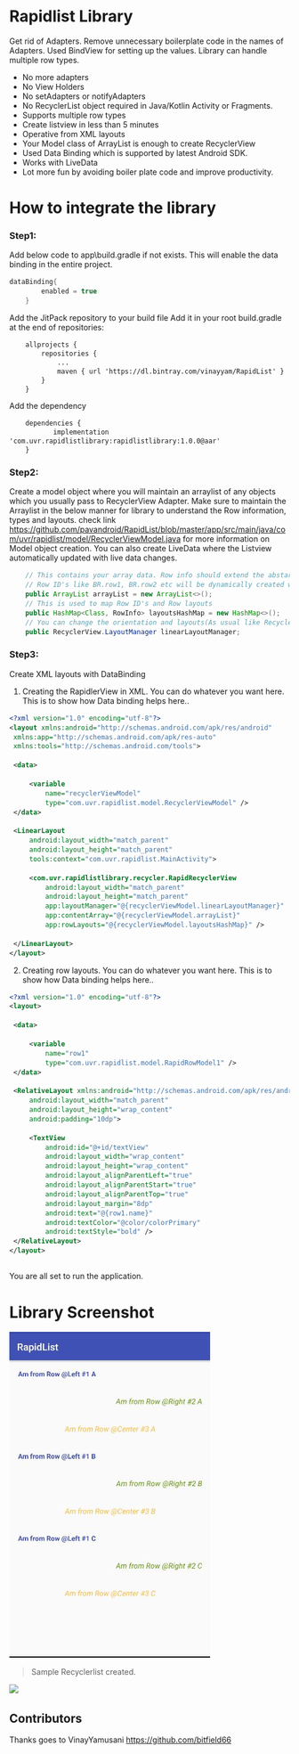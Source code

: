 # Rapidlist Library

Get rid of Adapters. Remove unnecessary boilerplate code in the names of Adapters. Used BindView for setting up the values. Library can handle multiple row types.
 - No more adapters
 - No View Holders
 - No setAdapters or notifyAdapters
 - No RecyclerList object required in Java/Kotlin Activity or Fragments.
 - Supports multiple row types
 - Create listview in less than 5 minutes
 - Operative from XML layouts
 - Your Model class of ArrayList is enough to create RecyclerView
 - Used Data Binding which is supported by latest Android SDK.
 - Works with LiveData
 - Lot more fun by avoiding boiler plate code and improve productivity.

# How to integrate the library

### Step1:
Add below code to app\build.gradle if not exists. This will enable the data binding in the entire project.
```gradle
dataBinding{
        enabled = true
    }
```

Add the JitPack repository to your build file
Add it in your root build.gradle at the end of repositories:
```
	allprojects {
		repositories {
			...
			maven { url 'https://dl.bintray.com/vinayyam/RapidList' }
		}
	}
```
Add the dependency
```
	dependencies {
	       implementation 'com.uvr.rapidlistlibrary:rapidlistlibrary:1.0.0@aar'
	}
```

### Step2:
Create a model object where you will maintain an arraylist of any objects which you usually pass to RecyclerView Adapter. Make sure to maintain the Arraylist in the below manner for library to understand the Row information, types and layouts. check link https://github.com/pavandroid/RapidList/blob/master/app/src/main/java/com/uvr/rapidlist/model/RecyclerViewModel.java for more information on Model object creation. You can also create LiveData where the Listview automatically updated with live data changes.
```Java
    // This contains your array data. Row info should extend the abstarct class RapidRowData. 
    // Row ID's like BR.row1, BR.row2 etc will be dynamically created while build time. Clean and build if not available.
    public ArrayList arrayList = new ArrayList<>();
    // This is used to map Row ID's and Row layouts
    public HashMap<Class, RowInfo> layoutsHashMap = new HashMap<>();
    // You can change the orientation and layouts(As usual like Recyclerview)
    public RecyclerView.LayoutManager linearLayoutManager;
```

### Step3:
 Create XML layouts with DataBinding
   1. Creating the RapidlerView in XML. You can do whatever you want here. This is to show how Data binding helps here..
   ```XML
   <?xml version="1.0" encoding="utf-8"?>
<layout xmlns:android="http://schemas.android.com/apk/res/android"
    xmlns:app="http://schemas.android.com/apk/res-auto"
    xmlns:tools="http://schemas.android.com/tools">

    <data>

        <variable
            name="recyclerViewModel"
            type="com.uvr.rapidlist.model.RecyclerViewModel" />
    </data>

    <LinearLayout
        android:layout_width="match_parent"
        android:layout_height="match_parent"
        tools:context="com.uvr.rapidlist.MainActivity">

        <com.uvr.rapidlistlibrary.recycler.RapidRecyclerView
            android:layout_width="match_parent"
            android:layout_height="match_parent"
            app:layoutManager="@{recyclerViewModel.linearLayoutManager}"
            app:contentArray="@{recyclerViewModel.arrayList}"
            app:rowLayouts="@{recyclerViewModel.layoutsHashMap}" />

    </LinearLayout>
</layout>
   ```
   2. Creating row layouts. You can do whatever you want here. This is to show how Data binding helps here..
   
   ```xml
<?xml version="1.0" encoding="utf-8"?>
<layout>

    <data>

        <variable
            name="row1"
            type="com.uvr.rapidlist.model.RapidRowModel1" />
    </data>

    <RelativeLayout xmlns:android="http://schemas.android.com/apk/res/android"
        android:layout_width="match_parent"
        android:layout_height="wrap_content"
        android:padding="10dp">

        <TextView
            android:id="@+id/textView"
            android:layout_width="wrap_content"
            android:layout_height="wrap_content"
            android:layout_alignParentLeft="true"
            android:layout_alignParentStart="true"
            android:layout_alignParentTop="true"
            android:layout_margin="8dp"
            android:text="@{row1.name}"
            android:textColor="@color/colorPrimary"
            android:textStyle="bold" />
    </RelativeLayout>
</layout>
   ```
   
##
You are all set to run the application.
# Library Screenshot

![](https://raw.githubusercontent.com/pavandroid/RapidList/master/screenshots/Capture.JPG)

> Sample Recyclerlist created.

[![](https://jitpack.io/v/pavandroid/RapidList.svg)](https://jitpack.io/#pavandroid/RapidList)



## Contributors

Thanks goes to VinayYamusani  https://github.com/bitfield66

